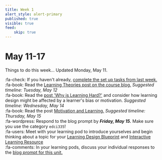 ```yaml
---
title: Week 1
alert_style: alert-primary
published: true
visible: true
feed:
    skip: true
---
```


# May 11-17
Things to do this week...
Updated Monday, May 11.

:fa-check: If you haven't already, [complete the set up tasks from last week.](https://teaching.madland.ca/edci335-may-2020/home/welcome)  
:fa-book: Read the [Learning Theories post on the course blog.](https://edtechuvic.ca/edci335/learning-theories) *Suggested timeline: Tuesday, May 12*  
:fa-book: Read the [post 'Why is Learning Hard?'](https://edtechuvic.ca/edci335/why-is-learning-hard/) and consider how learning design might be affected by a learner's bias or motivation. *Suggested timeline: Wednesday, May 14*  
:fa-book: Read the post [Motivation and Learning.](https://edtechuvic.ca/edci335/motivation/) *Suggested timeline: Thursday, May 15*  
:fa-wordpress: Respond to the blog prompt by ***Friday, May 15.***  Make sure you use the category `edci335`!  
:fa-users: Meet with your learning pod to introduce yourselves and begin thinking about a topic for your [Learning Design Blueprint](https://edtechuvic.ca/edci335/learning-design-blueprint/) and [Interactive Learning Resource](https://edtechuvic.ca/edci335/interactive-learning-resource/)  
:fa-comments: In your learning pods, discuss your individual responses to the [blog prompt for this unit.](https://edtechuvic.ca/edci335/prompt-learning-motivation-and-theory)
